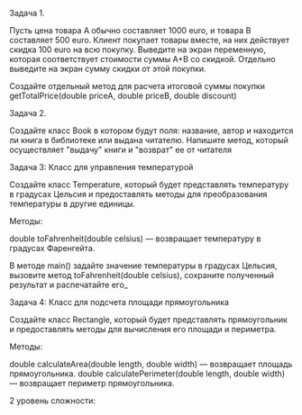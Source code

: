 Задача 1.

Пусть цена товара A обычно составляет 1000 euro, и товара B составляет 500 euro.
Клиент покупает товары вместе, на них действует скидка 100 euro на всю покупку.
Выведите на экран переменную, которая соответствует стоимости суммы A+B со скидкой.
Отдельно выведите на экран сумму скидки от этой покупки.

Создайте отдельный метод для расчета итоговой суммы покупки getTotalPrice(double priceA, double priceB, double discount)

Задача 2.

Создайте класс Book в котором будут поля: название, автор и находится ли книга в библиотеке или выдана читателю.
Напишите метод, который осуществляет "выдачу" книги и "возврат" ее от читателя

Задача 3: Класс для управления температурой

Создайте класс Temperature, который будет представлять температуру в градусах Цельсия и
предоставлять методы для преобразования температуры в другие единицы.

Методы:

double toFahrenheit(double celsius) — возвращает температуру в градусах Фаренгейта.

В методе main() задайте значение температуры в градусах Цельсия,
вызовите метод toFahrenheit(double celsius),
сохраните полученный результат и распечатайте его_

Задача 4: Класс для подсчета площади прямоугольника

Создайте класс Rectangle, который будет представлять прямоугольник и предоставлять методы
для вычисления его площади и периметра.

Методы:

double calculateArea(double length, double width) — возвращает площадь прямоугольника.
double calculatePerimeter(double length, double width) — возвращает периметр прямоугольника.

2 уровень сложности: 